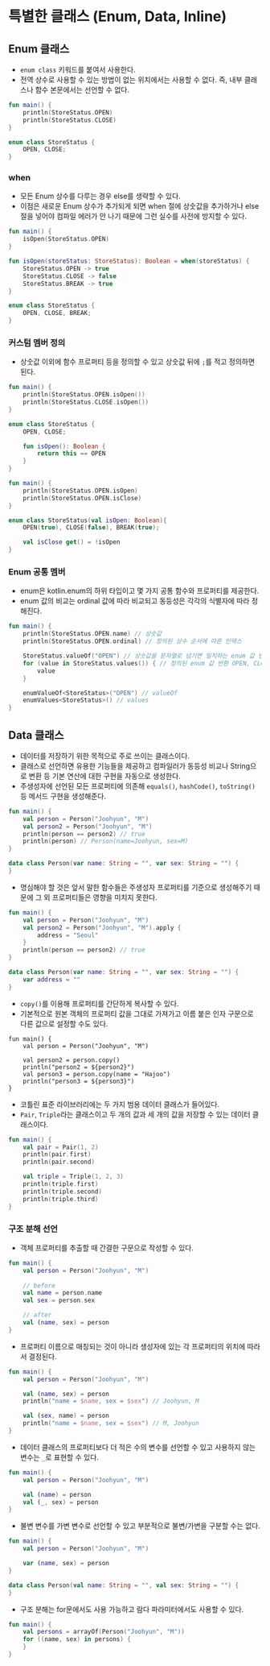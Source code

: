 # 특별한 클래스 (Enum, Data, Inline)

## Enum 클래스

- `enum class` 키워드를 붙여서 사용한다.
- 전역 상수로 사용할 수 있는 방법이 없는 위치에서는 사용할 수 없다. 즉, 내부 클래스나 함수 본문에서는 선언할 수 없다.

```kotlin
fun main() {
    println(StoreStatus.OPEN)
    println(StoreStatus.CLOSE)
}

enum class StoreStatus {
    OPEN, CLOSE;
}
```

### when

- 모든 Enum 상수를 다루는 경우 else를 생략할 수 있다.
- 이점은 새로운 Enum 상수가 추가되게 되면 when 절에 상숫값을 추가하거나 else 절을 넣어야 컴파일 에러가 안 나기 때문에 그런 실수를 사전에 방지할 수 있다.

```kotlin
fun main() {
    isOpen(StoreStatus.OPEN)
}

fun isOpen(storeStatus: StoreStatus): Boolean = when(storeStatus) {
    StoreStatus.OPEN -> true
    StoreStatus.CLOSE -> false
    StoreStatus.BREAK -> true
}

enum class StoreStatus {
    OPEN, CLOSE, BREAK;
}
```

### 커스텀 멤버 정의

- 상숫값 이외에 함수 프로퍼티 등을 정의할 수 있고 상숫값 뒤에 `;`를 적고 정의하면 된다.

```kotlin
fun main() {
    println(StoreStatus.OPEN.isOpen())
    println(StoreStatus.CLOSE.isOpen())
}

enum class StoreStatus {
    OPEN, CLOSE;

    fun isOpen(): Boolean {
        return this == OPEN
    }
}
```

```kotlin
fun main() {
    println(StoreStatus.OPEN.isOpen)
    println(StoreStatus.OPEN.isClose)
}

enum class StoreStatus(val isOpen: Boolean){
    OPEN(true), CLOSE(false), BREAK(true);

    val isClose get() = !isOpen
}
```

### Enum 공통 멤버

- enum은 kotlin.enum의 하위 타입이고 몇 가지 공통 함수와 프로퍼티를 제공한다.
- enum 값의 비교는 ordinal 값에 따라 비교되고 동등성은 각각의 식별자에 따라 정해진다.

```kotlin
fun main() {
    println(StoreStatus.OPEN.name) // 상숫값
    println(StoreStatus.OPEN.ordinal) // 정의된 상수 순서에 따른 인덱스

    StoreStatus.valueOf("OPEN") // 상숫값을 문자열로 넘기면 일치하는 enum 값 반환
    for (value in StoreStatus.values()) { // 정의된 enum 값 반환 OPEN, CLOSE, BREAK
        value
    }

    enumValueOf<StoreStatus>("OPEN") // valueOf
    enumValues<StoreStatus>() // values
}
```

## Data 클래스

- 데이터를 저장하기 위한 목적으로 주로 쓰이는 클래스이다.
- 클래스로 선언하면 유용한 기능들을 제공하고 컴파일러가 동등성 비교나 String으로 변환 등 기본 연산에 대한 구현을 자동으로 생성한다.
- 주생성자에 선언된 모든 프로퍼티에 의존해 `equals()`, `hashCode()`, `toString()` 등 메서드 구현을 생성해준다.

```kotlin
fun main() {
    val person = Person("Joohyun", "M")
    val person2 = Person("Joohyun", "M")
    println(person == person2) // true
    println(person) // Person(name=Joohyun, sex=M)
}

data class Person(var name: String = "", var sex: String = "") {
}
```

- 명심해야 할 것은 앞서 말한 함수들은 주생성자 프로퍼티를 기준으로 생성해주기 때문에 그 외 프로퍼티들은 영향을 미치지 못한다.

```kotlin
fun main() {
    val person = Person("Joohyun", "M")
    val person2 = Person("Joohyun", "M").apply {
        address = "Seoul"
    }
    println(person == person2) // true
}

data class Person(var name: String = "", var sex: String = "") {
    var address = ""
}
```

- `copy()`를 이용해 프로퍼티를 간단하게 복사할 수 있다.
- 기본적으로 원본 객체의 프로퍼티 값을 그대로 가져가고 이름 붙은 인자 구문으로 다른 값으로 설정할 수도 있다.

```koltin
fun main() {
    val person = Person("Joohyun", "M")
    
    val person2 = person.copy()
    println("person2 = ${person2}")
    val person3 = person.copy(name = "Hajoo")
    println("person3 = ${person3}")
}
```

- 코틀린 표준 라이브러리에는 두 가지 범용 데이터 클래스가 들어있다.
- `Pair`, `Triple`라는 클래스이고 두 개의 값과 세 개의 값을 저장할 수 있는 데이터 클래스이다.

```kotlin
fun main() {
    val pair = Pair(1, 2)
    println(pair.first)
    println(pair.second)

    val triple = Triple(1, 2, 3)
    println(triple.first)
    println(triple.second)
    println(triple.third)
}
```

### 구조 분해 선언

- 객체 프로퍼티를 추출할 때 간결한 구문으로 작성할 수 있다.

```kotlin
fun main() {
    val person = Person("Joohyun", "M")
    
    // before
    val name = person.name
    val sex = person.sex

    // after
    val (name, sex) = person
}
```

- 프로퍼티 이름으로 매칭되는 것이 아니라 생성자에 있는 각 프로퍼티의 위치에 따라서 결정된다.

```kotlin
fun main() {
    val person = Person("Joohyun", "M")

    val (name, sex) = person
    println("name = $name, sex = $sex") // Joohyun, M

    val (sex, name) = person
    println("name = $name, sex = $sex") // M, Joohyun
}
```

- 데이터 클래스의 프로퍼티보다 더 적은 수의 변수를 선언할 수 있고 사용하지 않는 변수는 `_`로 표현할 수 있다.

```kotlin
fun main() {
    val person = Person("Joohyun", "M")

    val (name) = person
    val (_, sex) = person
}
```

- 불변 변수를 가변 변수로 선언할 수 있고 부분적으로 불변/가변을 구분할 수는 없다.

```kotlin
fun main() {
    val person = Person("Joohyun", "M")

    var (name, sex) = person
}

data class Person(val name: String = "", val sex: String = "") {
}
```

- 구조 분해는 for문에서도 사용 가능하고 람다 파라미터에서도 사용할 수 있다.

```kotlin
fun main() {
    val persons = arrayOf(Person("Joohyun", "M"))
    for ((name, sex) in persons) {
    }
}
```